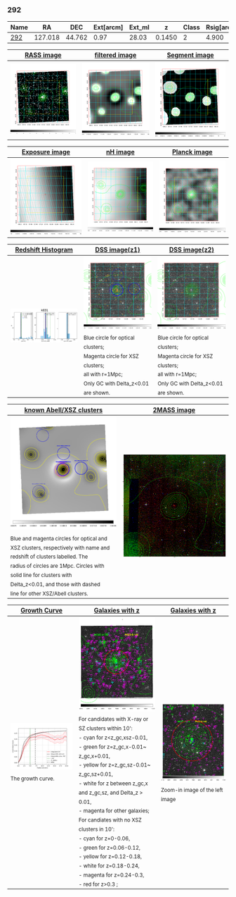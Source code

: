 <div STYLE="page-break-after: always;"></div>

### 292

|Name          |RA          |DEC      | Ext[arcm] | Ext_ml | z    | Class| Rsig[arcmin] | CRsig[c/s] | CR500[c/s] | R500[Mpc] |L500[erg/s]|F500[erg/s/cm^2]| M500[Msun]|Tx[keV]|beta|GC(XSZ,Delta_z<0.01)| GC(OPT,Delta_z<0.01)|GC|alias|
|--------------|------------|------------|---|---|-----------|--------|------|------|----|----|----|----|----|----|----|----|----|----|---|
|[292](script/292.md)     | 127.018       | 44.762       | 0.97    | 28.03   | 0.1450 | 2   | 4.900 |0.216 |0.232 |1.068 |2.518e+44 |4.456e-12 |3.990e+14 |5.265 |2.456 |Tar, |redMaPPer, |Tar, |k031|

|[RASS image](../image/292/292_img.pdf)|[filtered image](../image/292/292_fil.pdf)|[Segment image](../image/292/292_seg.pdf)|
|-------------------|--------------------|-------------------|
| <img src="../image/292/292_img.png" width="300">  | <img src="../image/292/292_fil.png" width="300">   | <img src="../image/292/292_seg.png" width="300">  |

|[Exposure image](../image/292/292_mex.pdf)| [nH image](../image/292/292_nh.pdf)| [Planck image](../image/292/292_p.pdf)|
|-------------------|--------------------|-------------------|
|<img src="../image/292/292_mex.png" width="300">   | <img src="../image/292/292_nh.png" width="300">    | <img src="../image/292/292_p.png" width="300"> |

|[Redshift Histogram](../image/292/292_zg.pdf) | [DSS image(z1)](../image/292/292_dss_z1.pdf)      |  [DSS image(z2)](../image/292/292_dss_z2.pdf)    |
|-------------------|--------------------|-------------------|
|<img src="../image/292/292_zg.png" width="300"> |<img src="../image/292/292_dss_z1.png" width="300"> <sub><br>Blue circle for optical clusters; <br>Magenta circle for XSZ clusters; <br>all with r=1Mpc; <br>Only GC with Delta_z<0.01 are shown. </sub>| <img src="../image/292/292_dss_z2.png" width="300"><sub><br>Blue circle for optical clusters; <br>Magenta circle for XSZ clusters; <br>all with r=1Mpc; <br>Only GC with Delta_z<0.01 are shown. </sub> |

|[known Abell/XSZ clusters](../image/292/292_m.pdf) | [2MASS image](../image/292/292_2mass.pdf)      |
|-------------------|-------------------|
|<img src=../image/292/292_m.png width="300"> <sub><br>Blue and magenta circles for optical and <br>XSZ clusters, respectively with name and <br>redshift of clusters labelled. The <br>radius of circles are 1Mpc. Circles with <br>solid line for clusters with <br>Delta_z<0.01, and those with dashed <br>line for other XSZ/Abell clusters.        </sub>|<img src="../image/292/292_2mass.png" width="300">  |

|[Growth Curve](../image/292/292_gca_all.png) |[Galaxies with z](../image/292/292_opt_ned.pdf) |[Galaxies with z](../image/292/292_opt_ned_zoom.pdf) |
|-------------------|-------------------|-------------------|
| <img src="../image/292/292_gca_all.png" width="300"> <sub><br>The growth curve.</sub>| <img src=../image/292/292_opt_ned.png width="300"> <br><sub> For candidates with X-ray or SZ clusters within 10': <br> - cyan for z<z_gc,xsz-0.01, <br> - green for z=z_gc,x-0.01~ z_gc,x+0.01, <br> - yellow for z=z_gc,sz-0.01~ z_gc,sz+0.01, <br> - white for z between z_gc,x and z_gc,sz, and Delta_z > 0.01, <br> - magenta for other galaxies; <br>For candiates with no XSZ clusters in 10': <br> - cyan for z=0-0.06, <br> - green for z=0.06-0.12, <br> - yellow for z=0.12-0.18, <br> - white for z=0.18-0.24, <br> - magenta for z=0.24-0.3, <br> - red for z>0.3 ;  </sub>|<img src=../image/292/292_opt_ned_zoom.png width="300">  <br><sub> Zoom-in image of the left image</sub>|




